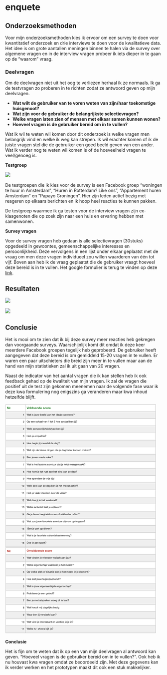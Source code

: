# enquete

## **Onderzoeksmethoden** 

Voor mijn onderzoeksmethoden kies ik ervoor om een survey te doen voor kwantitatief onderzoek en drie interviews te doen voor de kwalitatieve data. Het idee is om grote aantallen meningen binnen te halen via de survey over algemene vragen en in de interview vragen probeer ik iets dieper in te gaan op de “waarom” vraag. 

### **Deelvragen**

Om de deelvragen niet uit het oog te verliezen herhaal ik ze normaals. Ik ga de testvragen zo proberen in te richten zodat ze antwoord geven op mijn deelvragen. 

* **Wat wilt de gebruiker van te voren weten van zijn/haar toekomstige huisgenoot?**
* **Wat zijn voor de gebruiker de belangrijkste selectievragen?**
* **Welke vragen laten zien of mensen met elkaar samen kunnen wonen?**
* **Hoeveel vragen is de gebruiker bereid om in te vullen?**

Wat ik wil te weten wil komen door dit onderzoek is welke vragen men belangrijk vind en welke ik weg kan strepen. Ik wil erachter komen of ik de juiste vragen stel die de gebruiker een goed beeld geven van een ander. Wat ik verder nog te weten wil komen is of de hoeveelheid vragen te veel/genoeg is.

**Testgroep**

![](../../.gitbook/assets/selectie%20%283%29.png)

De testgroepen die ik kies voor de survey is een Facebook groep “woningen te huur in Amsterdam”, “Huren in Rotterdam? Like ons”, “Appartement huren Amsterdam” en “Papayo Groningen”. Hier zijn leden actief bezig met reageren op elkaars berichten en ik hoop heel reacties te kunnen pakken.

De testgroep waarmee ik ga testen voor de interview vragen zijn ex-klasgenoten die op zoek zijn naar een huis en ervaring hebben met samenwonen. 

**Survey vragen**

Voor de survey vragen heb gedaan is alle selectievragen \(30stuks\) opgedeeld in gewoontes, gemeenschappelijke interesses en persoonlijkheid. Deze vervolgens in een lijst onder elkaar geplaatst met de vraag om men deze vragen individueel zou willen waarderen van één tot vijf. Boven aan heb ik de vraag geplaatst die de gebruiker vraagt hoeveel deze bereid is in te vullen. Het google formulier is terug te vinden op deze [link](https://docs.google.com/forms/d/1TosipeoQjh2yLoPOE2ZDns7ZipCwMVLqfs5B13YrteA/edit%20).

## Resultaten

![](../../.gitbook/assets/selectie%20%284%29.png)

![](../../.gitbook/assets/kopie.png)

## Conclusie

Het is mooi om te zien dat ik bij deze survey meer reacties heb gekregen dan voorgaande surveys. Waarschijnlijk komt dit omdat ik deze keer meerdere Facebook groepen tegelijk heb geprobeerd. De gebruiker heeft aangegeven dat deze bereid is om gemiddeld 15-20 vragen in te vullen. Er waren een paar uitschieters die breid zijn meer in te vullen maar aan de hand van mijn statistieken zal ik uit gaan van 20 vragen. 

Naast de indicator van het aantal vragen die ik kan stellen heb ik ook feedback gehad op de kwaliteit van mijn vragen. Ik zal de vragen die positief uit de test zijn gekomen meenemen naar de volgende fase waar ik deze kwa formulering nog enigszins ga veranderen maar kwa inhoud hetzelfde blijft. 

![](../../.gitbook/assets/image%20%281%29.png)

**Conclusie**

Het is fijn om te weten dat ik op een van mijn deelvragen al antwoord kan geven. “Hoeveel vragen is de gebruiker bereid om in te vullen?”. Ook heb ik nu houvast kwa vragen omdat ze beoordeeld zijn. Met deze gegevens kan ik verder werken en het prototypen maakt dit ook een stuk makkelijker. 

